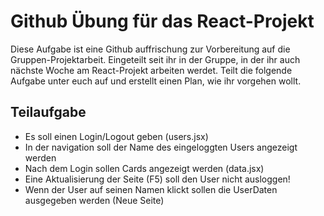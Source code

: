# Github Übung für das React-Projekt

Diese Aufgabe ist eine Github auffrischung zur Vorbereitung auf die Gruppen-Projektarbeit. Eingeteilt seit ihr in der Gruppe, in der ihr auch nächste Woche am React-Projekt arbeiten werdet. Teilt die folgende Aufgabe unter euch auf und erstellt einen Plan, wie ihr vorgehen wollt.

## Teilaufgabe

- Es soll einen Login/Logout geben (users.jsx)
- In der navigation soll der Name des eingeloggten Users angezeigt werden
- Nach dem Login sollen Cards angezeigt werden (data.jsx)
- Eine Aktualisierung der Seite (F5) soll den User nicht ausloggen!
- Wenn der User auf seinen Namen klickt sollen die UserDaten ausgegeben werden (Neue Seite)
